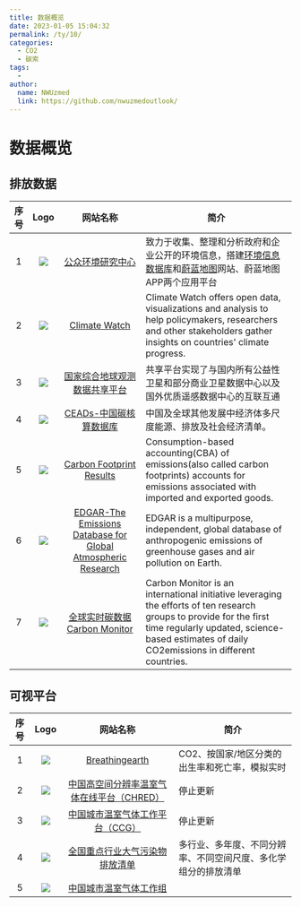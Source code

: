 ```yaml
---
title: 数据概览
date: 2023-01-05 15:04:32
permalink: /ty/10/
categories:
  - CO2
  - 碳索
tags:
  - 
author: 
  name: NWUzmed
  link: https://github.com/nwuzmedoutlook/
---
```


# 数据概览

## 排放数据
| 序号 | Logo | 网站名称 | 简介 | 
|:---:|:----:|:----:|----|
| 1 | ![](https://www.ipe.org.cn/public/static/images/common/logo-ipe.png) | [公众环境研究中心](https://www.ipe.org.cn/index.html) | 致力于收集、整理和分析政府和企业公开的环境信息，搭建[环境信息数据库](https://www.ipe.org.cn/Climate/Climate.html?keycode=4543j9f9ri334233r3rixxxyyo12)和[蔚蓝地图](https://www.ipe.org.cn/MapLowCarbon/LowCarbon.html?q=5)网站、蔚蓝地图APP两个应用平台 |
| 2 | ![](https://s3.uuu.ovh/imgs/2022/11/27/510950a032b6519c.png) | [Climate Watch](https://www.climatewatchdata.org/) | Climate Watch offers open data, visualizations and analysis to help policymakers, researchers and other stakeholders gather insights on countries' climate progress. |
| 3 | ![](https://s3.uuu.ovh/imgs/2022/11/27/88ac1eaa88c09e81.png) | [国家综合地球观测数据共享平台](http://www.chinageoss.cn/) | 共享平台实现了与国内所有公益性卫星和部分商业卫星数据中心以及国外优质遥感数据中心的互联互通 |
| 4 | ![](https://i.postimg.cc/sXdbrTHS/logo-3.png) | [CEADs-中国碳核算数据库](https://www.ceads.net.cn/) | 中国及全球其他发展中经济体多尺度能源、排放及社会经济清单。 |
| 5 | ![](https://s3.uuu.ovh/imgs/2022/11/27/05582406b3f848a1.png) | [Carbon Footprint Results](https://worldmrio.com/footprints/carbon/) | Consumption-based accounting(CBA) of emissions(also called carbon footprints) accounts for emissions associated with imported and exported goods.  |
| 6 | ![](https://s3.uuu.ovh/imgs/2022/11/27/e0ae65f7cb00d135.png) | [EDGAR-The Emissions Database for Global Atmospheric Research](https://edgar.jrc.ec.europa.eu/) | EDGAR is a multipurpose, independent, global database of anthropogenic emissions of greenhouse gases and air pollution on Earth. |
| 7 | ![](https://s3.uuu.ovh/imgs/2022/11/27/8d5a4d9b06518350.png) | [全球实时碳数据 Carbon Monitor](https://carbonmonitor.org.cn/) | Carbon Monitor is an international initiative leveraging the efforts of ten research groups to provide for the first time regularly updated, science-based estimates of daily CO2emissions in different countries.  |


## 可视平台
| 序号 | Logo | 网站名称 | 简介 | 
|:---:|:----:|:----:|----|
| 1 | ![](http://ys-o.ysepan.com/618551351/616300742/moOUOgp46463I865JO423/avatar-%E6%97%A0%E7%99%BD%E8%BE%B9.jpg) | [Breathingearth](http://www.breathingearth.net/) | CO2、按国家/地区分类的出生率和死亡率，模拟实时 |
| 2 | ![](https://s2.loli.net/2022/11/26/o6fSAHBVkPsINUn.png) | [中国高空间分辨率温室气体在线平台（CHRED）  ](https://wxccg.cityghg.com/geo/) | 停止更新 |
| 3 | ![](https://s2.loli.net/2022/11/26/o6fSAHBVkPsINUn.png) | [中国城市温室气体工作平台（CCG）](http://wxccg.cityghg.com/) | 停止更新 |
| 4 | ![](https://ieimodel.org/content/images/2019/04/logo.png) | [全国重点行业大气污染物排放清单](https://www.ieimodel.org/) | 多行业、多年度、不同分辨率、不同空间尺度、多化学组分的排放清单 |
| 5 | ![](http://www.cityghg.com/images/LOGO.svg) | [中国城市温室气体工作组](http://www.cityghg.com/) |  |

